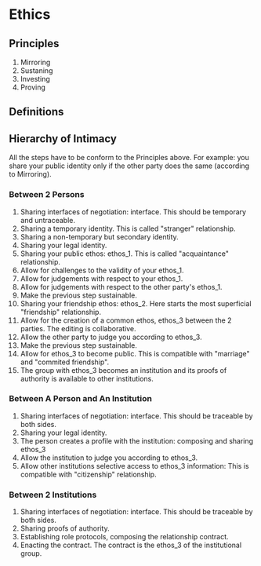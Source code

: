 # Ethics

## Principles

1. Mirroring
1. Sustaning
1. Investing
1. Proving

## Definitions

## Hierarchy of Intimacy

All the steps have to be conform to the Principles above. For example: you share your public identity only if the other party does the same (according to Mirroring).

### Between 2 Persons

1. Sharing interfaces of negotiation: interface. This should be temporary and untraceable.
1. Sharing a temporary identity. This is called "stranger" relationship.
1. Sharing a non-temporary but secondary identity.
1. Sharing your legal identity.
1. Sharing your public ethos: ethos_1. This is called "acquaintance" relationship.
1. Allow for challenges to the validity of your ethos_1.
1. Allow for judgements with respect to your ethos_1.
1. Allow for judgements with respect to the other party's ethos_1. 
1. Make the previous step sustainable.
1. Sharing your friendship ethos: ethos_2. Here starts the most superficial "friendship" relationship.
1. Allow for the creation of a common ethos, ethos_3 between the 2 parties. The editing is collaborative.
1. Allow the other party to judge you according to ethos_3.
1. Make the previous step sustainable.
1. Allow for ethos_3 to become public. This is compatible with "marriage" and "commited friendship".
1. The group with ethos_3 becomes an institution and its proofs of authority is available to other institutions.

### Between A Person and An Institution

1. Sharing interfaces of negotiation: interface. This should be traceable by both sides.
1. Sharing your legal identity.
1. The person creates a profile with the institution: composing and sharing ethos_3
1. Allow the institution to judge you according to ethos_3.
1. Allow other institutions selective access to ethos_3 information: This is compatible with "citizenship" relationship.

### Between 2 Institutions

1. Sharing interfaces of negotiation: interface. This should be traceable by both sides.
1. Sharing proofs of authority.
1. Establishing role protocols, composing the relationship contract.
1. Enacting the contract. The contract is the ethos_3 of the institutional group.

